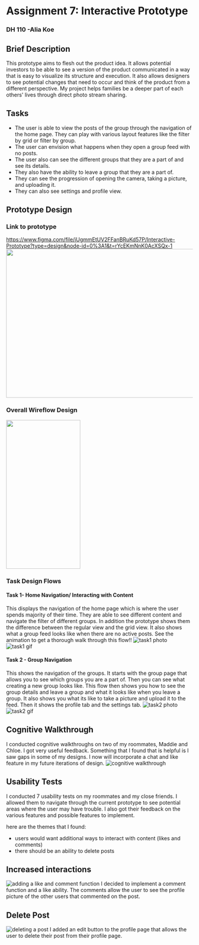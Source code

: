 # Assignment 7: Interactive Prototype
### DH 110 -Alia Koe 

## Brief Description 
This prototype aims to flesh out the product idea. It allows potential investors to be able to see a version of the product communicated in a way that is easy to visualize its structure and execution. It also allows designers to see potential changes that need to occur and think of the product from a different perspective. My project helps families be a deeper part of each others' lives through  direct photo stream sharing. 

## Tasks 
- The user is able to view the posts of the group through the navigation of the home page. They can play with various layout features like the filter by grid or filter by group. 
- The user can envision what happens when they open a group feed with no posts. 
- The user also can see the different groups that they are a part of and see its details. 
- They also have the ability to leave a group that they are a part of. 
- They can see the progression of opening the camera, taking a picture, and uploading it. 
- They can also see settings and profile view. 

## Prototype Design 
### Link to prototype 
https://www.figma.com/file/iUgmmEtUV2FFanBRuKd57P/Interactive-Prototype?type=design&node-id=0%3A1&t=rYcEKmNnK0AcXSQx-1
<img src = "https://github.com/aliakoe1/DH110/blob/main/Assignment7/a7/screenoverview.png" width = "600" height = "400"> 

### Overall Wireflow Design  
 <img src = "https://github.com/aliakoe1/DH110/blob/main/Assignment7/overall%20flow.png" width = "200" height = "400"> 

### Task Design Flows

#### Task 1- Home Navigation/ Interacting with Content 
This displays the navigation of the home page which is where the user spends majority of their time. They are able to see different content and navigate the filter of different groups. In addition the prototype shows them the difference between the regular view and the grid view. It also shows what a group feed looks like when there are no active posts. See the animation to get a thorough walk through this flow!!
![task1 photo](https://github.com/aliakoe1/DH110/blob/main/Assignment7/a7/task1.png)
![task1 gif](https://github.com/aliakoe1/DH110/blob/main/Assignment7/a7/task1.gif)

#### Task 2 - Group Navigation
This shows the navigation of the groups. It starts with the group page that allows you to see which groups you are a part of. Then you can see what creating a new group looks like. This flow then shows you how to see the group details and leave a group and what it looks like when you leave a group. It also shows you what its like to take a picture and upload it to the feed. Then it shows the profile tab and the settings tab. 
![task2 photo](https://github.com/aliakoe1/DH110/blob/main/Assignment7/a7/task2.png)
![task2 gif](https://github.com/aliakoe1/DH110/blob/main/Assignment7/a7/3task.gif)


## Cognitive Walkthrough 
I conducted cognitive walkthroughs on two of my roommates, Maddie and Chloe. I got very useful feedback. Something that I found that is helpful is I saw gaps in some of my designs. I now will incorporate a chat and like feature in my future iterations of design. 
![cognitive walkthrough](https://github.com/aliakoe1/DH110/blob/main/Assignment7/a7/cognitivewalkthrough.png)

## Usability Tests 

I conducted 7 usability tests on my roommates and my close friends. I allowed them to navigate through the current prototype to see potential areas where the user may have trouble. I also got their feedback on the various features and possible features to implement. 

here are the themes that I found: 
- users would want additional ways to interact with content (likes and comments) 
- there should be an ability to delete posts 


## Increased interactions 
![adding a like and comment function](https://github.com/aliakoe1/DH110/blob/main/Assignment7/Screenshot%202023-05-31%20at%209.59.12%20PM.png) 
I decided to implement a comment function and a like ability. The comments allow the user to see the profile picture of the other users that commented on the post. 

## Delete Post 
![deleting a post](https://github.com/aliakoe1/DH110/blob/main/Assignment7/Screenshot%202023-05-31%20at%209.59.37%20PM.png) 
I added an edit button to the profile page that allows the user to delete their post from their profile page. 


